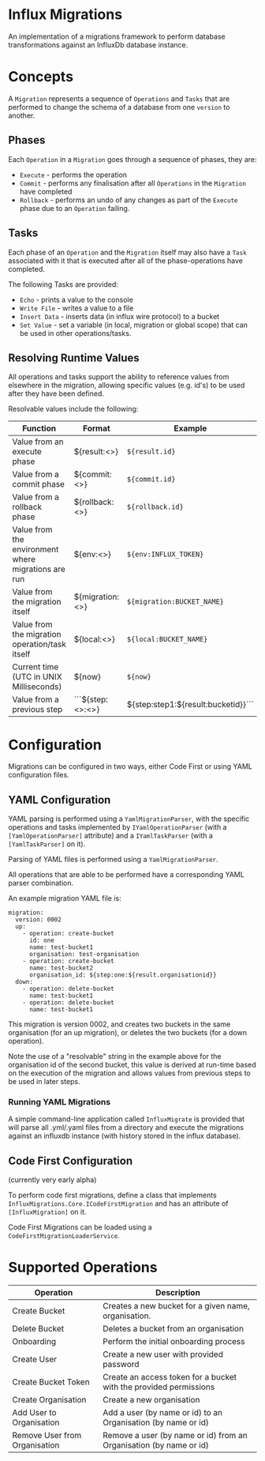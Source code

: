 # Influx Migrations

An implementation of a migrations framework to perform database transformations against an InfluxDb database instance.

# Concepts

A ```Migration``` represents a sequence of ```Operations``` and ```Tasks``` that are performed to change the schema of a database from one ```version``` to another.

## Phases

Each ```Operation``` in a ```Migration``` goes through a sequence of phases, they are:
* ```Execute``` - performs the operation
* ```Commit``` - performs any finalisation after all ```Operations``` in the ```Migration``` have completed
* ```Rollback``` - performs an undo of any changes as part of the ```Execute``` phase due to an ```Operation``` failing.


## Tasks

Each phase of an ```Operation``` and the ```Migration``` itself may also have a ```Task``` associated with it that is executed after all of the phase-operations have completed.

The following Tasks are provided:
* ```Echo``` - prints a value to the console
* ```Write File``` - writes a value to a file
* ```Insert Data``` - inserts data (in influx wire protocol) to a bucket
* ```Set Value``` - set a variable (in local, migration or global scope) that can be used in other operations/tasks.

## Resolving Runtime Values

All operations and tasks support the ability to reference values from elsewhere in the migration, allowing specific values (e.g. id's) to be used after they have been defined.

Resolvable values include the following:

| Function                                            | Format                          | Example                          |
|-----------------------------------------------------|---------------------------------|----------------------------------|
| Value from an execute phase                         | ${result:<>}              | ```${result.id}```               |
| Value from a commit phase                           | ${commit:<>}              | ```${commit.id}```               |
| Value from a rollback phase                         | ${rollback:<>}            | ```${rollback.id}```               |
| Value from the environment where migrations are run | ${env:<>}                 | ```${env:INFLUX_TOKEN}```              |
| Value from the migration itself                     | ${migration:<>}           | ```${migration:BUCKET_NAME}```         |
| Value from the migration operation/task itself      | ${local:<>}               | ```${local:BUCKET_NAME}```             |
| Current time (UTC in UNIX Milliseconds)             | ${now}                          | ```${now}```                           |
| Value from a previous step                          | ```${step:<>:<>} | ${step:step1:${result:bucketid}}``` |


# Configuration

Migrations can be configured in two ways, either Code First or using YAML configuration files.

## YAML Configuration

YAML parsing is performed using a ```YamlMigrationParser```, with the specific operations and tasks implemented by ```IYamlOperationParser``` (with a ```[YamlOperationParser]``` attribute) and a ```IYamlTaskParser``` (with a ```[YamlTaskParser]``` on it).

Parsing of YAML files is performed using a ```YamlMigrationParser```. 

All operations that are able to be performed have a corresponding YAML parser combination.

An example migration YAML file is:

```
migration:
  version: 0002
  up:
    - operation: create-bucket
      id: one
      name: test-bucket1
      organisation: test-organisation
    - operation: create-bucket
      name: test-bucket2
      organisation_id: ${step:one:${result.organisationid}}
  down:
    - operation: delete-bucket
      name: test-bucket1
    - operation: delete-bucket
      name: test-bucket1
```

This migration is version 0002, and creates two buckets in the same organisation (for an up migration), or deletes the two buckets (for a down operation).

Note the use of a "resolvable" string in the example above for the organisation id of the second bucket, this value is derived at run-time based on the execution of the migration and allows values from previous steps to be used in later steps.



### Running YAML Migrations

A simple command-line application called ```InfluxMigrate``` is provided that will parse all .yml/.yaml files from a directory and execute the migrations against an influxdb instance (with history stored in the influx database).


## Code First Configuration
(currently very early alpha)

To perform code first migrations, define a class that implements ```InfluxMigrations.Core.ICodeFirstMigration``` and has an attribute of ```[InfluxMigration]``` on it.

Code First Migrations can be loaded using a ```CodeFirstMigrationLoaderService```.

# Supported Operations

| Operation                     | Description                                           |
|-------------------------------|--------------------------------------------------|
| Create Bucket                 | Creates a new bucket for a given name, organisation.               |
| Delete Bucket                 | Deletes a bucket from an organisation|
| Onboarding                    | Perform the initial onboarding process |
| Create User                   | Create a new user with provided password |
| Create Bucket Token           | Create an access token for a bucket with the provided permissions |
| Create Organisation           | Create a new organisation |
| Add User to Organisation      | Add a user (by name or id) to an Organisation (by name or id) |
| Remove User from Organisation | Remove a user (by name or id) from an Organisation (by name or id) |

